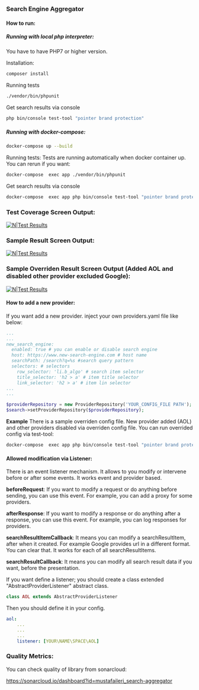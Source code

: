 ### Search Engine Aggregator
#### How to run:
##### Running with local php interpreter:
You have to have PHP7 or higher version.

Installation:
```bash
composer install
```
Running tests
```bash
./vendor/bin/phpunit
```
Get search results via console
```bash
php bin/console test-tool "pointer brand protection"
```

##### Running with docker-compose:
```bash
docker-compose up --build
```

Running tests:
Tests are running automatically when docker container up. You can rerun if you want:
```bash
docker-compose  exec app ./vendor/bin/phpunit
```

Get search results via console
```bash
docker-compose  exec app php bin/console test-tool "pointer brand protection"
```
### Test Coverage Screen Output:
[![N|Test Results](https://raw.githubusercontent.com/mustafaileri/search-aggregator/master/sample_outputs/test-results.png)](https://raw.githubusercontent.com/mustafaileri/search-aggregator/master/sample_outputs/test-results.png)

### Sample Result Screen Output:
[![N|Test Results](https://raw.githubusercontent.com/mustafaileri/search-aggregator/master/sample_outputs/sample-result.png)](https://raw.githubusercontent.com/mustafaileri/search-aggregator/master/sample_outputs/sample-result.png)

### Sample Overriden Result Screen Output (Added AOL and disabled other provider excluded Google):
[![N|Test Results](https://raw.githubusercontent.com/mustafaileri/search-aggregator/master/sample_outputs/sample-extended-result.png)](https://raw.githubusercontent.com/mustafaileri/search-aggregator/master/sample_outputs/sample-extended-result.png)

#### How to add a new provider:
If you want add a new provider. inject your own providers.yaml file like below:

```yaml
...
...
new_search_engine:
  enabled: true # you can enable or disable search engine
  host: https://www.new-search-engine.com # host name
  searchPath: /search?q=%s #search query pattern
  selectors: # selectors
    row_selector: 'li.b_algo' # search item selector
    title_selector: 'h2 > a' # item title selector
    link_selector: 'h2 > a' # item lin selector
...
...
```

```php
$providerRepository = new ProviderRepository('YOUR_CONFIG_FILE PATH');
$search->setProviderRepository($providerRepository);
```
**Example**
There is a sample overriden config file. New provider added (AOL) and other providers disabled via overriden config file. You can run overrided config via test-tool:
```bash
docker-compose  exec app php bin/console test-tool "pointer brand protection" /app/config/providers_extended.yaml
```

#### Allowed modification via Listener:
There is an event listener mechanism. It allows to you modify or intervene before or after some events. It works event and provider based.

**beforeRequest**: 
If you want to modify a request or do anything before sending, you can use this event. For example, you can add a proxy for some providers.

**afterResponse**:
If you want to modify a response or do anything after a response, you can use this event. For example, you can log responses for providers.

**searchResultItemCallback**:
It means you can modify a searchResultItem, after when it created. For example Google provides url in a different format. You can clear that. It works for each of all searchResultItems.

**searchResultCallback**:
It means you can modify all search result data if you want, before the presentation.

If you want define a listener; you should create a class extended "AbstractProviderListener" abstract class. 

```php
class AOL extends AbstractProviderListener
```

Then you should define it in your config.
```yaml
aol:
    ...
    ...
    ...
    listener: [YOUR\NAME\SPACE\AOL]
```

### Quality Metrics:
You can check quality of library from sonarcloud:

https://sonarcloud.io/dashboard?id=mustafaileri_search-aggregator
